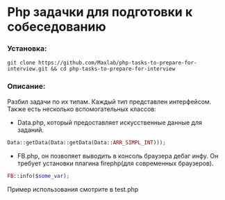 # Php задачки для подготовки к собеседованию

### Установка:
```
git clone https://github.com/Maxlab/php-tasks-to-prepare-for-interview.git && cd php-tasks-to-prepare-for-interview
```


### Описание:
Разбил задачи по их типам. Каждый тип представлен интерфейсом.
Также есть несколько вспомогательных классов:
 - Data.php, который предоставляет искусственные данные для заданий.
 ```php
 Data::getData(Data::getData(Data::ARR_SIMPL_INT)));
 ```
 - FB.php, он позволяет выводить в консоль браузера дебаг инфу. Он требует установки плагина firephp(для современных браузеров).
 ```php
 FB::info($some_var);
 ```

Пример использования смотрите в test.php






